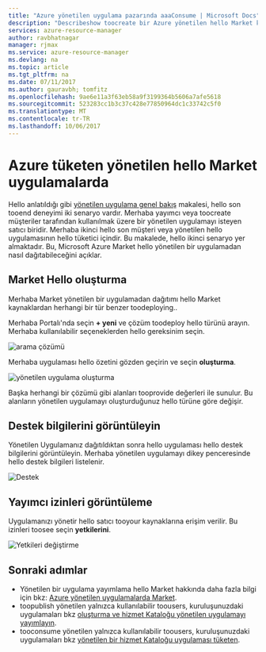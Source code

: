 ```yaml
---
title: "Azure yönetilen uygulama pazarında aaaConsume | Microsoft Docs"
description: "Describeshow toocreate bir Azure yönetilen hello Market kullanılabilen uygulama."
services: azure-resource-manager
author: ravbhatnagar
manager: rjmax
ms.service: azure-resource-manager
ms.devlang: na
ms.topic: article
ms.tgt_pltfrm: na
ms.date: 07/11/2017
ms.author: gauravbh; tomfitz
ms.openlocfilehash: 9ae6e11a3f63eb58a9f3199364b5606a7afe5618
ms.sourcegitcommit: 523283cc1b3c37c428e77850964dc1c33742c5f0
ms.translationtype: MT
ms.contentlocale: tr-TR
ms.lasthandoff: 10/06/2017
---
```

# <a name="consume-azure-managed-applications-in-hello-marketplace"></a>Azure tüketen yönetilen hello Market uygulamalarda

Hello anlatıldığı gibi [yönetilen uygulama genel bakış](managed-application-overview.md) makalesi, hello son tooend deneyimi iki senaryo vardır. Merhaba yayımcı veya toocreate müşteriler tarafından kullanılmak üzere bir yönetilen uygulamayı isteyen satıcı biridir. Merhaba ikinci hello son müşteri veya yönetilen hello uygulamasının hello tüketici içindir. Bu makalede, hello ikinci senaryo yer almaktadır. Bu, Microsoft Azure Market hello yönetilen bir uygulamadan nasıl dağıtabileceğini açıklar.

## <a name="create-from-hello-marketplace"></a>Market Hello oluşturma

Merhaba Market yönetilen bir uygulamadan dağıtımı hello Market kaynaklardan herhangi bir tür benzer toodeploying.. 

Merhaba Portalı'nda seçin **+ yeni** ve çözüm toodeploy hello türünü arayın. Merhaba kullanılabilir seçeneklerden hello gereksinim seçin.

![arama çözümü](./media/managed-application-consume-marketplace/search-apps.png)

Merhaba uygulaması hello özetini gözden geçirin ve seçin **oluşturma**.

![yönetilen uygulama oluşturma](./media/managed-application-consume-marketplace/create-marketplace-managed-app.png)

Başka herhangi bir çözümü gibi alanları tooprovide değerleri ile sunulur. Bu alanların yönetilen uygulamayı oluşturduğunuz hello türüne göre değişir. 

## <a name="view-support-information"></a>Destek bilgilerini görüntüleyin

Yönetilen Uygulamanız dağıtıldıktan sonra hello uygulaması hello destek bilgilerini görüntüleyin. Merhaba yönetilen uygulamayı dikey penceresinde hello destek bilgileri listelenir.

![Destek](./media/managed-application-consume-marketplace/support.png)

## <a name="view-publisher-permissions"></a>Yayımcı izinleri görüntüleme

Uygulamanızı yönetir hello satıcı tooyour kaynaklarına erişim verilir. Bu izinleri toosee seçin **yetkilerini**.

![Yetkileri değiştirme](./media/managed-application-consume-marketplace/authorizations.png)

## <a name="next-steps"></a>Sonraki adımlar

* Yönetilen bir uygulama yayımlama hello Market hakkında daha fazla bilgi için bkz: [Azure yönetilen uygulamalarda Market](managed-application-author-marketplace.md).
* toopublish yönetilen yalnızca kullanılabilir toousers, kuruluşunuzdaki uygulamaları bkz [oluşturma ve hizmet Kataloğu yönetilen uygulamayı yayımlayın](managed-application-publishing.md).
* tooconsume yönetilen yalnızca kullanılabilir toousers, kuruluşunuzdaki uygulamaları bkz [yönetilen bir hizmet Kataloğu uygulaması tüketen](managed-application-consumption.md).
